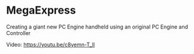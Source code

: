# MegaExpress
Creating a giant new PC Engine handheld using an original PC Engine and Controller

Video: https://youtu.be/c8yemn-T_lI
